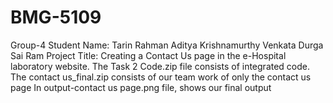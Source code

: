 # BMG-5109
Group-4
Student Name: Tarin Rahman
              Aditya Krishnamurthy
              Venkata Durga Sai Ram
Project Title: Creating a Contact Us page in the e-Hospital laboratory website. 
The Task 2 Code.zip file consists of integrated code. 
The contact us_final.zip consists of our team work of only the contact us page
In output-contact us page.png file, shows our final output
